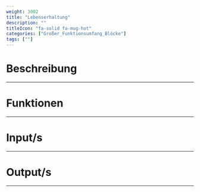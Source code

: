 ```yaml
---
weight: 3002
title: "Lebenserhaltung"
description: ""
titleIcon: "fa-solid fa-mug-hot"
categories: ["Großer_Funktionsumfang_Blöcke"]
tags: [""]
---
```



# Beschreibung
---

# Funktionen
---

# Input/s
---

# Output/s
---

